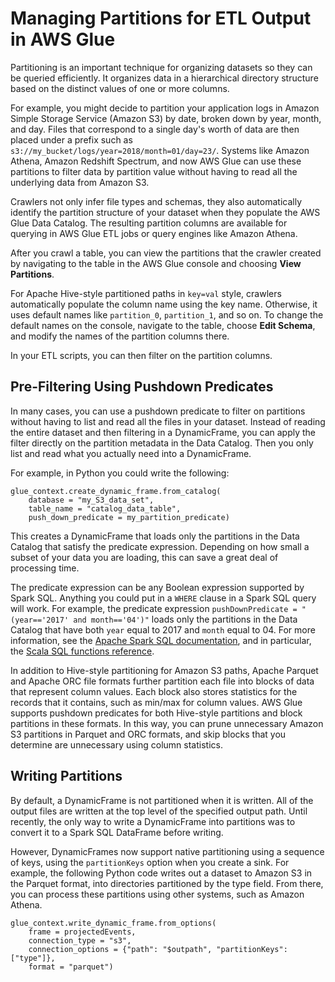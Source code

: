 # Managing Partitions for ETL Output in AWS Glue<a name="aws-glue-programming-etl-partitions"></a>

Partitioning is an important technique for organizing datasets so they can be queried efficiently\. It organizes data in a hierarchical directory structure based on the distinct values of one or more columns\.

For example, you might decide to partition your application logs in Amazon Simple Storage Service \(Amazon S3\) by date, broken down by year, month, and day\. Files that correspond to a single day's worth of data are then placed under a prefix such as `s3://my_bucket/logs/year=2018/month=01/day=23/`\. Systems like Amazon Athena, Amazon Redshift Spectrum, and now AWS Glue can use these partitions to filter data by partition value without having to read all the underlying data from Amazon S3\.

Crawlers not only infer file types and schemas, they also automatically identify the partition structure of your dataset when they populate the AWS Glue Data Catalog\. The resulting partition columns are available for querying in AWS Glue ETL jobs or query engines like Amazon Athena\.

After you crawl a table, you can view the partitions that the crawler created by navigating to the table in the AWS Glue console and choosing **View Partitions**\.

For Apache Hive\-style partitioned paths in `key=val` style, crawlers automatically populate the column name using the key name\. Otherwise, it uses default names like `partition_0`, `partition_1`, and so on\. To change the default names on the console, navigate to the table, choose **Edit Schema**, and modify the names of the partition columns there\.

In your ETL scripts, you can then filter on the partition columns\.

## Pre\-Filtering Using Pushdown Predicates<a name="aws-glue-programming-etl-partitions-pushdowns"></a>

In many cases, you can use a pushdown predicate to filter on partitions without having to list and read all the files in your dataset\. Instead of reading the entire dataset and then filtering in a DynamicFrame, you can apply the filter directly on the partition metadata in the Data Catalog\. Then you only list and read what you actually need into a DynamicFrame\.

For example, in Python you could write the following:

```
glue_context.create_dynamic_frame.from_catalog(
    database = "my_S3_data_set",
    table_name = "catalog_data_table",
    push_down_predicate = my_partition_predicate)
```

This creates a DynamicFrame that loads only the partitions in the Data Catalog that satisfy the predicate expression\. Depending on how small a subset of your data you are loading, this can save a great deal of processing time\.

The predicate expression can be any Boolean expression supported by Spark SQL\. Anything you could put in a `WHERE` clause in a Spark SQL query will work\. For example, the predicate expression `pushDownPredicate = "(year=='2017' and month=='04')"` loads only the partitions in the Data Catalog that have both `year` equal to 2017 and `month` equal to 04\. For more information, see the [Apache Spark SQL documentation](https://spark.apache.org/docs/2.1.1/sql-programming-guide.html), and in particular, the [Scala SQL functions reference](https://spark.apache.org/docs/2.1.1/api/scala/index.html#org.apache.spark.sql.functions$)\.

In addition to Hive\-style partitioning for Amazon S3 paths, Apache Parquet and Apache ORC file formats further partition each file into blocks of data that represent column values\. Each block also stores statistics for the records that it contains, such as min/max for column values\. AWS Glue supports pushdown predicates for both Hive\-style partitions and block partitions in these formats\. In this way, you can prune unnecessary Amazon S3 partitions in Parquet and ORC formats, and skip blocks that you determine are unnecessary using column statistics\.

## Writing Partitions<a name="aws-glue-programming-etl-partitions-writing"></a>

By default, a DynamicFrame is not partitioned when it is written\. All of the output files are written at the top level of the specified output path\. Until recently, the only way to write a DynamicFrame into partitions was to convert it to a Spark SQL DataFrame before writing\.

However, DynamicFrames now support native partitioning using a sequence of keys, using the `partitionKeys` option when you create a sink\. For example, the following Python code writes out a dataset to Amazon S3 in the Parquet format, into directories partitioned by the type field\. From there, you can process these partitions using other systems, such as Amazon Athena\.

```
glue_context.write_dynamic_frame.from_options(
    frame = projectedEvents,
    connection_type = "s3",    
    connection_options = {"path": "$outpath", "partitionKeys": ["type"]},
    format = "parquet")
```